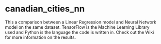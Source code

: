 # canadian_cities_nn

This a comparison between a Linear Regression model and Neural Network model on the same dataset. 
TensorFlow is the Machine Learning Library used and Python is the language the code is written in.
Check out the Wiki for more information on the results. 
